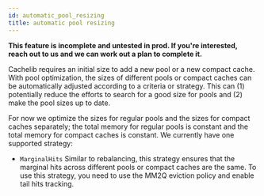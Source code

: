 ```yaml
---
id: automatic_pool_resizing
title: automatic pool resizing
---
```


**This feature is incomplete and untested in prod. If you're interested, reach out to us and we can work out a plan to complete it.**

Cachelib requires an initial size to add a new pool or a new compact cache. With pool optimization, the sizes of different pools or compact caches can be automatically adjusted according to a criteria or strategy. This can (1) potentially reduce the efforts to search for a good size for pools and (2) make the pool sizes up to date.

For now we optimize the sizes for regular pools and the sizes for compact caches separately; the total memory for regular pools is constant and the total memory for compact caches is constant. We currently have one supported strategy:

* `MarginalHits`
Similar to rebalancing, this strategy ensures that the marginal hits across different pools or compact caches are the same. To use this strategy, you need to use the MM2Q eviction policy and enable tail hits tracking.
